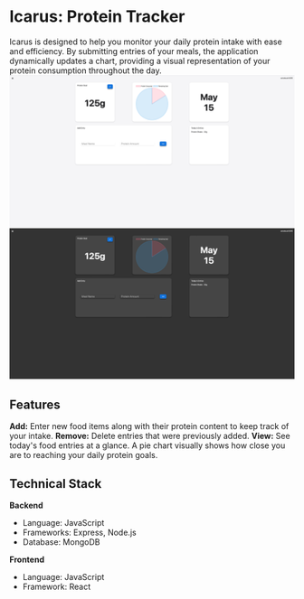 # Icarus: Protein Tracker

Icarus is designed to help you monitor your daily protein intake with ease and efficiency. By submitting entries of your meals, the application dynamically updates a chart, providing a visual representation of your protein consumption throughout the day.
![lightmode screenshot](/Screenshots/lightmode.png) 
![darkmode screenshot](/Screenshots/darkmode.png)


## Features

**Add:** Enter new food items along with their protein content to keep track of your intake.
**Remove:** Delete entries that were previously added.
**View:** See today's food entries at a glance. A pie chart visually shows how close you are to reaching your daily protein goals.

## Technical Stack
**Backend**
- Language: JavaScript
- Frameworks: Express, Node.js
- Database: MongoDB

**Frontend**
- Language: JavaScript
- Framework: React
